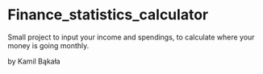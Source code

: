 # Finance_statistics_calculator
Small project to input your income and spendings, to calculate where your money is going monthly.




by Kamil Bąkała
